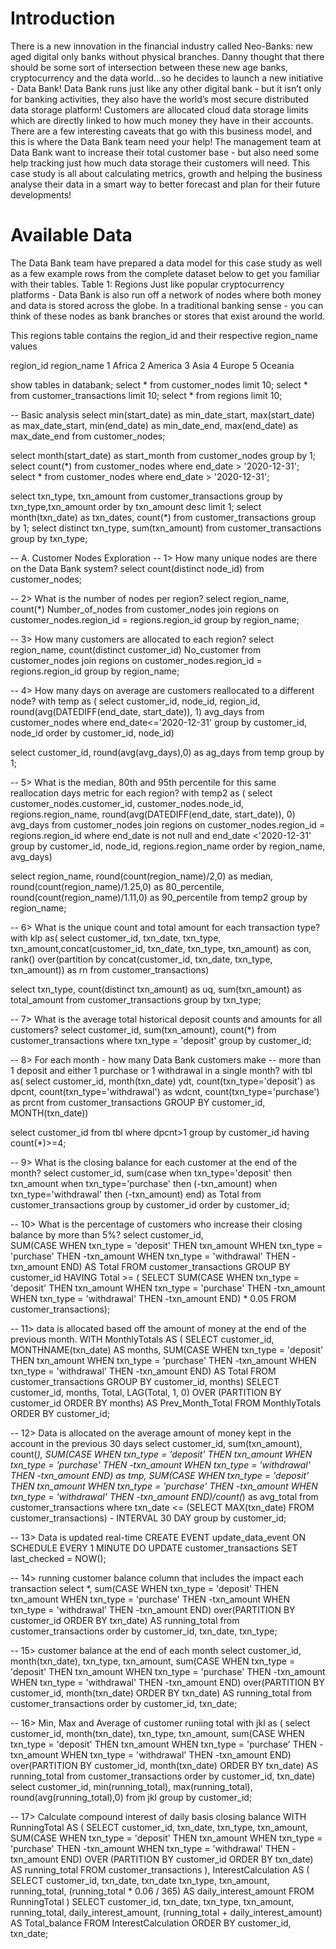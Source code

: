 # Introduction
There is a new innovation in the financial industry called Neo-Banks: new aged digital only banks without physical branches.
Danny thought that there should be some sort of intersection between these new age banks, cryptocurrency and the data world…so he decides to launch a new initiative - Data Bank!
Data Bank runs just like any other digital bank - but it isn’t only for banking activities, they also have the world’s most secure distributed data storage platform!
Customers are allocated cloud data storage limits which are directly linked to how much money they have in their accounts. There are a few interesting caveats that go with this business model, and this is where the Data Bank team need your help!
The management team at Data Bank want to increase their total customer base - but also need some help tracking just how much data storage their customers will need.
This case study is all about calculating metrics, growth and helping the business analyse their data in a smart way to better forecast and plan for their future developments!

# Available Data
The Data Bank team have prepared a data model for this case study as well as a few example rows from the complete dataset below to get you familiar with their tables.
Table 1: Regions
Just like popular cryptocurrency platforms - Data Bank is also run off a network of nodes where both money and data is stored across the globe. In a traditional banking sense - you can think of these nodes as bank branches or stores that exist around the world.

This regions table contains the region_id and their respective region_name values

region_id	region_name
1	Africa
2	America
3	Asia
4	Europe
5	Oceania


show tables in databank;
select * from customer_nodes limit 10;
select * from customer_transactions limit 10;
select * from regions limit 10;

-- Basic analysis 
select min(start_date) as min_date_start,
	   max(start_date) as max_date_start,
       min(end_date) as min_date_end,
	   max(end_date) as max_date_end from customer_nodes;
       
select month(start_date) as start_month from customer_nodes group by 1;       
select count(*) from customer_nodes where end_date > '2020-12-31';
select * from customer_nodes where end_date > '2020-12-31';

select txn_type, txn_amount from customer_transactions group by txn_type,txn_amount order by txn_amount desc limit 1;
select month(txn_date) as txn_dates, count(*) from customer_transactions group by 1;
select distinct txn_type, sum(txn_amount) from customer_transactions group by txn_type;

-- A. Customer Nodes Exploration
-- 1> How many unique nodes are there on the Data Bank system?
select count(distinct node_id) from customer_nodes;

-- 2> What is the number of nodes per region?
select region_name, count(*) Number_of_nodes from customer_nodes join regions on customer_nodes.region_id = regions.region_id 
group by region_name;

-- 3> How many customers are allocated to each region?
select region_name, count(distinct customer_id) No_customer from customer_nodes join regions on customer_nodes.region_id = regions.region_id
group by region_name;

-- 4> How many days on average are customers reallocated to a different node?
with temp as (
select  customer_id, node_id, region_id, round(avg(DATEDIFF(end_date, start_date)), 1) avg_days
from customer_nodes where end_date<='2020-12-31' group by customer_id, node_id order by customer_id, node_id)

select customer_id, round(avg(avg_days),0) as ag_days from temp group by 1;

-- 5> What is the median, 80th and 95th percentile for this same reallocation days metric for each region?
with temp2 as (
select customer_nodes.customer_id, customer_nodes.node_id, regions.region_name, 
round(avg(DATEDIFF(end_date, start_date)), 0) avg_days 
from customer_nodes join regions on customer_nodes.region_id = regions.region_id 
where end_date is not null and end_date <'2020-12-31' 
group by customer_id, node_id, regions.region_name 
order by region_name, avg_days)

select 
region_name, 
round(count(region_name)/2,0) as median,
round(count(region_name)/1.25,0) as 80_percentile,
round(count(region_name)/1.11,0) as 90_percentile
from temp2 group by region_name;

-- 6> What is the unique count and total amount for each transaction type?
with klp as(
select customer_id, txn_date, txn_type, txn_amount,concat(customer_id, txn_date, txn_type, txn_amount) as con,
rank() over(partition by concat(customer_id, txn_date, txn_type, txn_amount)) as rn
from customer_transactions)

select txn_type, count(distinct txn_amount) as uq, sum(txn_amount) as total_amount from customer_transactions group by txn_type;

-- 7> What is the average total historical deposit counts and amounts for all customers?
select customer_id, sum(txn_amount), count(*) from customer_transactions 
where txn_type = 'deposit' group by customer_id;

-- 8> For each month - how many Data Bank customers make 
--    more than 1 deposit and either 1 purchase or 1 withdrawal in a single month?
with tbl as(
select customer_id, month(txn_date) ydt, count(txn_type='deposit') as dpcnt, count(txn_type='withdrawal') as wdcnt, count(txn_type='purchase') as prcnt 
from customer_transactions GROUP BY customer_id, MONTH(txn_date))

select customer_id from tbl where dpcnt>1 group by customer_id having count(*)>=4;

-- 9> What is the closing balance for each customer at the end of the month?
select customer_id, 
sum(case 
when txn_type='deposit' then txn_amount
when txn_type='purchase' then (-txn_amount)
when txn_type='withdrawal' then (-txn_amount)
end) as Total 
from customer_transactions group by customer_id order by customer_id;

-- 10> What is the percentage of customers who increase their closing balance by more than 5%?
select customer_id,  
    SUM(CASE 
        WHEN txn_type = 'deposit' THEN txn_amount
        WHEN txn_type = 'purchase' THEN -txn_amount
        WHEN txn_type = 'withdrawal' THEN -txn_amount
    END) AS Total
FROM customer_transactions
GROUP BY customer_id
HAVING Total >= (
        SELECT SUM(CASE 
                WHEN txn_type = 'deposit' THEN txn_amount
                WHEN txn_type = 'purchase' THEN -txn_amount
                WHEN txn_type = 'withdrawal' THEN -txn_amount
            END) * 0.05 FROM customer_transactions);
            
-- 11> data is allocated based off the amount of money at the end of the previous month.
WITH MonthlyTotals AS (
    SELECT 
        customer_id, MONTHNAME(txn_date) AS months,
        SUM(CASE 
            WHEN txn_type = 'deposit' THEN txn_amount
            WHEN txn_type = 'purchase' THEN -txn_amount
            WHEN txn_type = 'withdrawal' THEN -txn_amount
        END) AS Total FROM customer_transactions GROUP BY customer_id, months)
SELECT 
    customer_id, months, Total, 
    LAG(Total, 1, 0) OVER (PARTITION BY customer_id ORDER BY months) AS Prev_Month_Total
FROM MonthlyTotals ORDER BY customer_id;

-- 12> Data is allocated on the average amount of money kept in the account in the previous 30 days
select customer_id, sum(txn_amount), count(*),
SUM(CASE 
        WHEN txn_type = 'deposit' THEN txn_amount
        WHEN txn_type = 'purchase' THEN -txn_amount
        WHEN txn_type = 'withdrawal' THEN -txn_amount
    END) as tmp,
SUM(CASE 
        WHEN txn_type = 'deposit' THEN txn_amount
        WHEN txn_type = 'purchase' THEN -txn_amount
        WHEN txn_type = 'withdrawal' THEN -txn_amount
    END)/count(*) as avg_total 
from customer_transactions 
where txn_date <= (SELECT MAX(txn_date) FROM customer_transactions) - INTERVAL 30 DAY group by customer_id; 

-- 13> Data is updated real-time
CREATE EVENT update_data_event
ON SCHEDULE EVERY 1 MINUTE
DO
UPDATE customer_transactions SET last_checked = NOW();

-- 14> running customer balance column that includes the impact each transaction
select *, sum(CASE 
        WHEN txn_type = 'deposit' THEN txn_amount
        WHEN txn_type = 'purchase' THEN -txn_amount
        WHEN txn_type = 'withdrawal' THEN -txn_amount
    END) over(PARTITION BY customer_id ORDER BY txn_date) AS running_total
from customer_transactions order by customer_id, txn_date, txn_type;

-- 15> customer balance at the end of each month
select customer_id, month(txn_date), txn_type, txn_amount,
sum(CASE 
        WHEN txn_type = 'deposit' THEN txn_amount
        WHEN txn_type = 'purchase' THEN -txn_amount
        WHEN txn_type = 'withdrawal' THEN -txn_amount
    END) over(PARTITION BY customer_id, month(txn_date) ORDER BY txn_date) AS running_total
from customer_transactions order by customer_id, txn_date;

-- 16> Min, Max and Average of customer runiing total
with jkl as (
select customer_id, month(txn_date), txn_type, txn_amount,
sum(CASE 
        WHEN txn_type = 'deposit' THEN txn_amount
        WHEN txn_type = 'purchase' THEN -txn_amount
        WHEN txn_type = 'withdrawal' THEN -txn_amount
    END) over(PARTITION BY customer_id, month(txn_date) ORDER BY txn_date) AS running_total
from customer_transactions order by customer_id, txn_date)
select customer_id, min(running_total), max(running_total), round(avg(running_total),0) from jkl group by customer_id;

-- 17> Calculate compound interest of daily basis closing balance
WITH RunningTotal AS (
    SELECT 
        customer_id, 
        txn_date, 
        txn_type, 
        txn_amount,
        SUM(CASE 
            WHEN txn_type = 'deposit' THEN txn_amount
            WHEN txn_type = 'purchase' THEN -txn_amount
            WHEN txn_type = 'withdrawal' THEN -txn_amount
        END) OVER (PARTITION BY customer_id ORDER BY txn_date) AS running_total
    FROM 
        customer_transactions
),
InterestCalculation AS (
    SELECT 
        customer_id, 
        txn_date, 
        txn_date 
        txn_type, 
        txn_amount, 
        running_total,
        (running_total * 0.06 / 365) AS daily_interest_amount
    FROM 
        RunningTotal
)
SELECT 
    customer_id, 
    txn_date, 
    txn_type, 
    txn_amount, 
    running_total,
    daily_interest_amount,
    (running_total + daily_interest_amount) AS Total_balance
FROM 
    InterestCalculation
ORDER BY 
    customer_id, txn_date;
